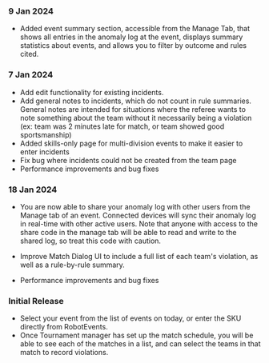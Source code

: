### 9 Jan 2024

- Added event summary section, accessible from the Manage Tab, that shows all entries in the
  anomaly log at the event, displays summary statistics about events, and allows you to filter by
  outcome and rules cited.

### 7 Jan 2024

- Add edit functionality for existing incidents.
- Add general notes to incidents, which do not count in rule summaries. General notes are intended
  for situations where the referee wants to note something about the team without it necessarily
  being a violation (ex: team was 2 minutes late for match, or team showed good sportsmanship)
- Added skills-only page for multi-division events to make it easier to enter incidents
- Fix bug where incidents could not be created from the team page
- Performance improvements and bug fixes

### 18 Jan 2024

- You are now able to share your anomaly log with other users from the Manage tab of an event.
  Connected devices will sync their anomaly log in real-time with other active users. Note that
  anyone with access to the share code in the manage tab will be able to read and write to the
  shared log, so treat this code with caution.

- Improve Match Dialog UI to include a full list of each team's violation, as well as a rule-by-rule summary.

- Performance improvements and bug fixes

### Initial Release

- Select your event from the list of events on today, or enter the SKU directly from RobotEvents.
- Once Tournament manager has set up the match schedule, you will be able to see each of the matches in a list, and can select the teams in that match to record violations.
